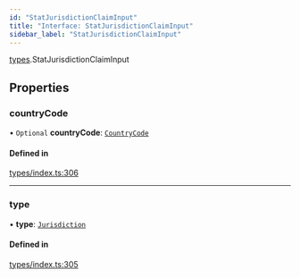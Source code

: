 ```yaml
---
id: "StatJurisdictionClaimInput"
title: "Interface: StatJurisdictionClaimInput"
sidebar_label: "StatJurisdictionClaimInput"
---
```


[types](../../../modules/Types/Types.md).StatJurisdictionClaimInput

## Properties

### countryCode

• `Optional` **countryCode**: [`CountryCode`](../../../enums/Generated/Types/CountryCode/CountryCode.md)

#### Defined in

[types/index.ts:306](https://github.com/PolymeshAssociation/polymesh-sdk/blob/07a4c5b0/src/types/index.ts#L306)

___

### type

• **type**: [`Jurisdiction`](../../../enums/Types/ClaimType/ClaimType.md#jurisdiction)

#### Defined in

[types/index.ts:305](https://github.com/PolymeshAssociation/polymesh-sdk/blob/07a4c5b0/src/types/index.ts#L305)
